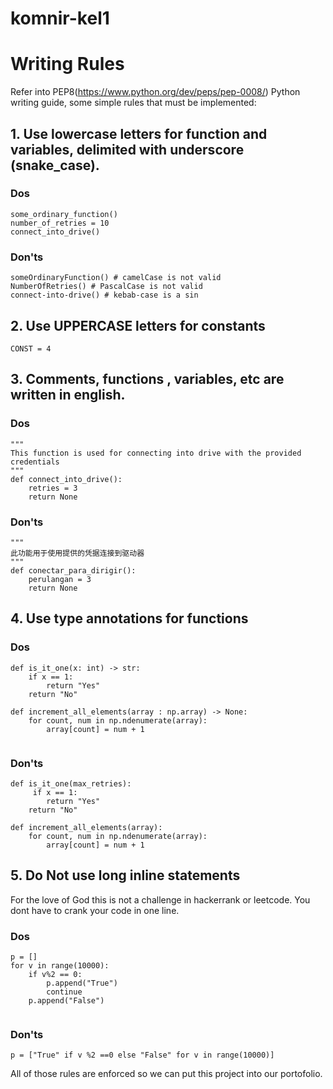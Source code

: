 # komnir-kel1

# Writing Rules
Refer into PEP8(https://www.python.org/dev/peps/pep-0008/) Python writing guide, some simple rules that must be implemented:
## 1. Use lowercase letters for function and variables, delimited with underscore (snake_case).
### Dos
```
some_ordinary_function() 
number_of_retries = 10 
connect_into_drive()
```
### Don'ts
```
someOrdinaryFunction() # camelCase is not valid
NumberOfRetries() # PascalCase is not valid
connect-into-drive() # kebab-case is a sin
```
## 2. Use UPPERCASE letters for constants 
```
CONST = 4
```
## 3. Comments, functions , variables, etc are written in english.
### Dos 
```
"""
This function is used for connecting into drive with the provided credentials
"""
def connect_into_drive():
    retries = 3
    return None
```
### Don'ts 
```
"""
此功能用于使用提供的凭据连接到驱动器
"""
def conectar_para_dirigir():
    perulangan = 3
    return None
```
## 4. Use type annotations for functions
### Dos 
```
def is_it_one(x: int) -> str:
    if x == 1:  
        return "Yes"
    return "No"
    
def increment_all_elements(array : np.array) -> None: 
    for count, num in np.ndenumerate(array):
        array[count] = num + 1
    
```
### Don'ts 
```
def is_it_one(max_retries):
     if x == 1:  
        return "Yes"
    return "No"
    
def increment_all_elements(array): 
    for count, num in np.ndenumerate(array):
        array[count] = num + 1
```

## 5. Do Not use long inline statements 
For the love of God this is not a challenge in hackerrank or leetcode. You dont have to crank your code in one line. 
### Dos
```
p = []
for v in range(10000):
    if v%2 == 0:
        p.append("True")
        continue
    p.append("False")
        
```

### Don'ts
```
p = ["True" if v %2 ==0 else "False" for v in range(10000)]
```
All of those rules are enforced so we can put this project into our portofolio.
